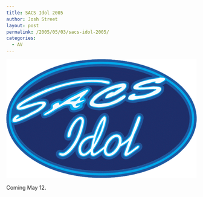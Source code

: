 ```yaml
---
title: SACS Idol 2005
author: Josh Street
layout: post
permalink: /2005/05/03/sacs-idol-2005/
categories:
  - AV
---
```

![SACS Idol][1]

Coming May 12.

 [1]: /blog/wp-content/2005/05/sacsidol.gif
